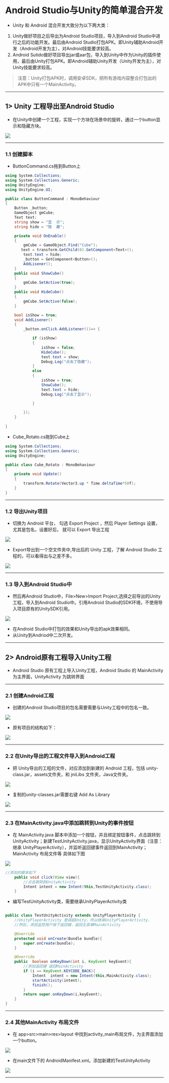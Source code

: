 # Android Studio与Unity的简单混合开发

- Unity 和 Android 混合开发大致分为以下两大类：
1. Unity做好项目之后导出为Android Studio项目，导入到Android Studio中进行之后的功能开发。最后由Android Studio打包APK。即Unity辅助Android开发（Android开发为主），对Android技能要求较高。
2. Android Sutido做好项目导出jar或aar包，导入到Unity中作为Unity的插件使用，最后由Unity打包APK。即Android辅助Unity开发（Unity开发为主），对Unity技能要求较高。
> 注意：Unity打包APK时，调用安卓SDK，把所有游戏内容整合打包出的APK中只有一个MainActivity。

---

## 1> Unity 工程导出至Android Studio

- 在Unity中创建一个工程，实现一个方块在场景中的旋转，通过一个button显示和隐藏方块。

![](assets/211.png)

---
### 1.1 创建脚本

- ButtonCommand.cs拖到Button上
```csharp
using System.Collections;
using System.Collections.Generic;
using UnityEngine;
using UnityEngine.UI;

public class ButtonCommand : MonoBehaviour
{
    Button _button;
    GameObject gmCube;
    Text text;
    string show = "显  示";
    string hide = "隐  藏";

    private void OnEnable()
    {
        gmCube = GameObject.Find("Cube");
       text = transform.GetChild(0).GetComponent<Text>();
        text.text = hide;
        _button = GetComponent<Button>();
        AddLisener();
    }
    public void ShowCube()
    {
        gmCube.SetActive(true);
    }
    public void HideCube()
    {
        gmCube.SetActive(false);
    }

    bool isShow = true;
    void AddLisener()
    {
        _button.onClick.AddListener(()=> {

            if (isShow)
            {
                isShow = false;
                HideCube();
                text.text = show;
                Debug.Log("点击了隐藏");
            }
            else
            {
                isShow = true;
                ShowCube();
                text.text = hide;
                Debug.Log("点击了显示");

            }

        });
    }
    
}
```
- Cube_Rotato.cs拖到Cube上
```csharp
using System.Collections;
using System.Collections.Generic;
using UnityEngine;

public class Cube_Rotato : MonoBehaviour
{
    private void Update()
    {
        transform.Rotate(Vector3.up * Time.deltaTime*50f);
    }
}

```
---
### 1.2 导出Unity项目
- 切换为 Android 平台， 勾选 Export Project ，然后 Player Settings 设置，尤其是包名，设置好后， 就可以 Export 导出工程

![](assets/212.png)

- Export导出到一个空文件夹中,导出后的 Unity 工程，了解 Android Studio 工程的，可以看得出与之差不多。

![](assets/2121.png)

---
### 1.3 导入到Android Studio中

- 然后再Android Studio中，File>New>Import Project,选择之前导出的Unity工程，导入到Android Studio中。引用Android Studio的SDK环境，不使用导入项目原有的UnitySDK引用。
  
![](assets/2131.png)

- 在Android Studio中打包的效果和Unity导出的apk效果相同。
- 从Unity到Andriod中二次开发。
---

## 2> Android原有工程导入Unity工程

- Android Studio 原有工程上导入Unity工程，Android Studio 的 MainActivity 为主界面，UnityActivity 为跳转界面

---
### 2.1 创建Android工程

- 创建的Android Studio项目的包名需要需要与Unity工程中的包名一致。

![](assets/2211.png)

- 原有项目的结构如下：
  
![](assets/2212.png)

---

### 2.2 在Unity导出的工程文件导入到Android工程

- 把 Unity导出的工程的文件，对应添加到新建的 Android 工程，包括 unity-class.jar，assets文件夹，和 jniLibs 文件夹，Java文件夹。

![](assets/2221.png)

- 复制的unity-classes.jar需要右键 Add As Library

![](assets/2222.png)

---
### 2.3 在MainActivity.java中添加跳转到Unity的事件按钮

- 在 MainActivity.java 脚本中添加一个按钮，并且绑定按钮事件，点击跳转到 UnityActivity；新建TestUnityActivity.java，显示UnityActivity界面（注意：继承 UnityPlayerActivity），并监听返回键事件返回到MainActivity；MainActivity 布局文件等 具体如下图

![](assets/2231.png)

```Java
//添加的脚本如下
    public void click(View view){
        //点击跳转到UnityActivity
        Intent intent = new Intent(this,TestUnityActivity.class);
    }
```

- 编写TestUnityActivity类，需要继承UnityPlayerActivity类

```java

public class TestUnityActivity extends UnityPlayerActivity {
    //UnityPlayerActivity 是调起Unity，所以继承UnityPlayerActivity，
    //然后，添加监控用户按下返回键，返回主菜单MainActivity

    @Override
    protected void onCreate(Bundle bundle){
        super.onCreate(bundle);
    }

    @Override
    public  boolean onKeyDown(int i, KeyEvent keyEvent){
        //添加返回键 返回MainActivity
        if (i == KeyEvent.KEYCODE_BACK){
            Intent  intent = new Intent(this,MainActivity.class);
            startActivity(intent);
            finish();
        }
        return super.onKeyDown(i,keyEvent);
    }
}
```
---

### 2.4 其他MainActivity 布局文件

- 在 app>src>main>res>layout 中找到activity_main布局文件，为主界面添加一个button。
 
![](assets/2241.png)

- 在main文件下的 AndroidManifest.xml。添加新建的TestUnityActivity

![](assets/2242.png)

---

